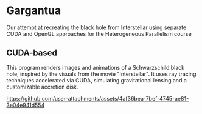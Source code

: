 # Gargantua

Our attempt at recreating the black hole from Interstellar using separate CUDA and OpenGL approaches for the Heterogeneous Parallelism course

## CUDA-based

This program renders images and animations of a Schwarzschild black hole, inspired by the visuals from the movie "Interstellar". It uses ray tracing techniques accelerated via CUDA, simulating gravitational lensing and a customizable accretion disk.

https://github.com/user-attachments/assets/4af36bea-7bef-4745-ae81-3e04e941d554